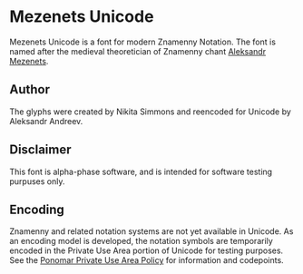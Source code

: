 # Mezenets Unicode

Mezenets Unicode is a font for modern Znamenny Notation.
The font is named after the medieval theoretician of Znamenny chant
[Aleksandr Mezenets](http://www.pravenc.ru/text/64380.html).

## Author

The glyphs were created by Nikita Simmons and reencoded for Unicode by
Aleksandr Andreev.

## Disclaimer

This font is alpha-phase software, and is intended for software testing purpuses only.

## Encoding

Znamenny and related notation systems are not yet available in Unicode.
As an encoding model is developed, the notation symbols are temporarily
encoded in the Private Use Area portion of Unicode for testing purposes.
See the [Ponomar Private Use Area Policy](http://www.ponomar.net/files/pua_policy.pdf)
for information and codepoints.

